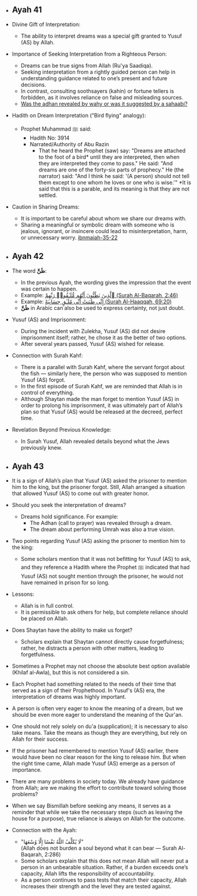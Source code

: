- ## Ayah 41
- Divine Gift of Interpretation:
  - The ability to interpret dreams was a special gift granted to Yusuf (AS) by Allah.

- Importance of Seeking Interpretation from a Righteous Person:
  - Dreams can be true signs from Allah (Ru'ya Saadiqa).
  - Seeking interpretation from a rightly guided person can help in understanding guidance related to one’s present and future decisions.
  - In contrast, consulting soothsayers (kahin) or fortune tellers is forbidden, as it involves reliance on false and misleading sources.
  - [Was the adhan revealed by wahy or was it suggested by a sahaabi?](https://m.islamqa.info/en/answers/7945/was-the-adhan-revealed-by-wahy-or-was-it-suggested-by-a-sahaabi?traffic_source=main_islamqa)

- Hadith on Dream Interpretation ("Bird flying" analogy):
  - Prophet Muhammad ﷺ said:
    - Hadith No: 3914
    - Narrated/Authority of Abu Razin
      - That he heard the Prophet (saw) say: "Dreams are attached to the foot of a bird* until they are interpreted, then when they are interpreted they come to pass." He said: "And
     dreams are one of the forty-six parts of prophecy." He (the narrator) said: "And I think he said: '(A person) should not tell them except to one whom he loves or one who is   wise.'" *It is said that this is a parable, and its meaning is that they are not settled.

- Caution in Sharing Dreams:
  - It is important to be careful about whom we share our dreams with.
  - Sharing a meaningful or symbolic dream with someone who is jealous, ignorant, or insincere could lead to misinterpretation, harm, or unnecessary worry. [ibnmajah-35-22](https://sunnah.com/ibnmajah/35/22)

- ## Ayah 42
- The word **ظَنَّ**:
  - In the previous Ayah, the wording gives the impression that the event was certain to happen.
  - Example: [ٱلَّذِينَ يَظُنُّونَ أَنَّهُم مُّلَـٰقُوا۟ رَبِّهِمْ (Surah Al-Baqarah, 2:46)](https://quran.com/2/46) 
  - Example: [إِنِّى ظَنَنتُ أَنِّى مُلَـٰقٍ حِسَابِيَهْ (Surah Al-Haaqqah, 69:20)](https://quran.com/69/20) 
  - **ظَنَّ** in Arabic can also be used to express certainty, not just doubt.

- Yusuf (AS) and Imprisonment:
  - During the incident with Zulekha, Yusuf (AS) did not desire imprisonment itself; rather, he chose it as the better of two options.
  - After several years passed, Yusuf (AS) wished for release.

- Connection with Surah Kahf:
  - There is a parallel with Surah Kahf, where the servant forgot about the fish — similarly here, the person who was supposed to mention Yusuf (AS) forgot.
  - In the first episode of Surah Kahf, we are reminded that Allah is in control of everything.
  - Although Shaytan made the man forget to mention Yusuf (AS) in order to prolong his imprisonment, it was ultimately part of Allah’s plan so that Yusuf (AS) would be released at the decreed, perfect time.

- Revelation Beyond Previous Knowledge:
  - In Surah Yusuf, Allah revealed details beyond what the Jews previously knew.

- ## Ayah 43
- It is a sign of Allah’s plan that Yusuf (AS) asked the prisoner to mention him to the king, but the prisoner forgot. Still, Allah arranged a situation that allowed Yusuf (AS) to come out with greater honor.

- Should you seek the interpretation of dreams?
  - Dreams hold significance. For example:
    - The Adhan (call to prayer) was revealed through a dream.
    - The dream about performing Umrah was also a true vision.

- Two points regarding Yusuf (AS) asking the prisoner to mention him to the king:
  - Some scholars mention that it was not befitting for Yusuf (AS) to ask, and they reference a Hadith where the Prophet ﷺ indicated that had Yusuf (AS) not sought mention through the prisoner, he would not have remained in prison for so long.

- Lessons:
  - Allah is in full control.
  - It is permissible to ask others for help, but complete reliance should be placed on Allah.

- Does Shaytan have the ability to make us forget?
  - Scholars explain that Shaytan cannot directly cause forgetfulness; rather, he distracts a person with other matters, leading to forgetfulness.

- Sometimes a Prophet may not choose the absolute best option available (Khilaf al-Awla), but this is not considered a sin.

- Each Prophet had something related to the needs of their time that served as a sign of their Prophethood. In Yusuf's (AS) era, the interpretation of dreams was highly important.

- A person is often very eager to know the meaning of a dream, but we should be even more eager to understand the meaning of the Qur'an.

- One should not rely solely on du'a (supplication); it is necessary to also take means. Take the means as though they are everything, but rely on Allah for their success.

- If the prisoner had remembered to mention Yusuf (AS) earlier, there would have been no clear reason for the king to release him. But when the right time came, Allah made Yusuf (AS) emerge as a person of importance.

- There are many problems in society today. We already have guidance from Allah; are we making the effort to contribute toward solving those problems?

- When we say Bismillah before seeking any means, it serves as a reminder that while we take the necessary steps (such as leaving the house for a purpose), true reliance is always on Allah for the outcome.

- Connection with the Ayah:
  - "لَا يُكَلِّفُ اللَّهُ نَفْسًا إِلَّا وُسْعَهَا"  
    (Allah does not burden a soul beyond what it can bear — Surah Al-Baqarah, 2:286)
  - Some scholars explain that this does not mean Allah will never put a person in an unbearable situation. Rather, if a burden exceeds one’s capacity, Allah lifts the responsibility of accountability.
  - As a person continues to pass tests that match their capacity, Allah increases their strength and the level they are tested against.
